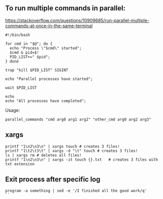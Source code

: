 


## To run multiple commands in parallel:
https://stackoverflow.com/questions/10909685/run-parallel-multiple-commands-at-once-in-the-same-terminal

```
#!/bin/bash

for cmd in "$@"; do {
  echo "Process \"$cmd\" started";
  $cmd & pid=$!
  PID_LIST+=" $pid";
} done

trap "kill $PID_LIST" SIGINT

echo "Parallel processes have started";

wait $PID_LIST

echo
echo "All processes have completed";
```
Usage:
```
parallel_commands "cmd arg0 arg1 arg2" "other_cmd arg0 arg2 arg3"
```

## xargs

```
printf "1\n2\n3\n" | xargs touch # creates 3 files!
printf "1\t2\t3\t" | xargs -d "\t" touch # creates 3 files!
ls | xargs rm # deletes all files!
printf "1\n2\n3\n" | xargs -it touch {}.txt   # creates 3 files with txt extension

```

## Exit process after specific log
```
program -a something | sed -e '/I finished all the good work/q'
``
